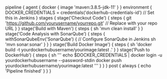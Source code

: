 pipeline {
    agent {
        docker { image 'maven:3.8.5-jdk-11' }
    }
    environment {
        DOCKER_CREDENTIALS = credentials('dockerhub-credentials-id')  // Set this in Jenkins
    }
    stages {
        stage('Checkout Code') {
            steps {
                git 'https://github.com/yourusername/yourrepo.git' // Replace with your repo URL
            }
        }
        stage('Build with Maven') {
            steps {
                sh 'mvn clean install'
            }
        }
        stage('Code Analysis with SonarQube') {
            steps {
                withSonarQubeEnv('SonarQube') { // Configure SonarQube in Jenkins
                    sh 'mvn sonar:sonar'
                }
            }
        }
        stage('Build Docker Image') {
            steps {
                sh 'docker build -t yourdockerhubusername/yourimage:latest .'
            }
        }
        stage('Push to DockerHub') {
            steps {
                sh '''
                echo $DOCKER_CREDENTIALS | docker login -u yourdockerhubusername --password-stdin
                docker push yourdockerhubusername/yourimage:latest
                '''
            }
        }
    }
    post {
        always {
            echo 'Pipeline finished'
        }
    }
}
